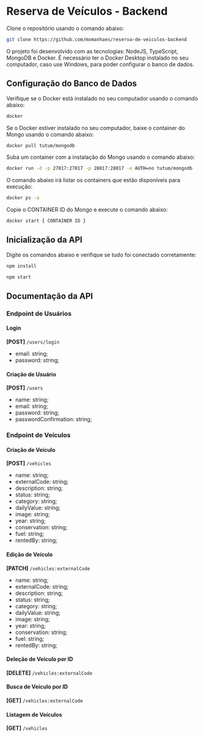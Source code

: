 # Reserva de Veículos - Backend

Clone o repositório usando o comando abaixo:

```sh
git clone https://github.com/momanhaes/reserva-de-veiculos-backend
```

O projeto foi desenvolvido com as tecnologias: NodeJS, TypeScript, MongoDB e Docker. 
É necessário ter o Docker Desktop instalado no seu computador, caso use Windows, para poder configurar o banco de dados. 

## Configuração do Banco de Dados

Verifique se o Docker está instalado no seu computador usando o comando abaixo:

```sh
docker
```

Se o Docker estiver instalado no seu computador, baixe o container do Mongo usando o comando abaixo:

```sh
docker pull tutum/mongodb
```

Suba um container com a instalação do Mongo usando o comando abaixo:

```sh
docker run -d -p 27017:27017 -p 28017:28017 -e AUTH=no tutum/mongodb
```

O comando abaixo irá listar os containers que estão disponíveis para execução:

```sh
docker ps -a
```

Copie o CONTAINER ID do Mongo e execute o comando abaixo:

```sh
docker start { CONTAINER ID }
```

## Inicialização da API

Digite os comandos abaixo e verifique se tudo foi conectado corretamente:

```sh
npm install
```

```sh
npm start
```

## Documentação da API

### Endpoint de Usuários

#### Login

**[POST]** `/users/login` 
* email: string;
* password: string;
  
#### Criação de Usuário

**[POST]** `/users` 
* name: string;
* email: string;
* password: string;
* passwordConfirmation: string;

### Endpoint de Veículos

#### Criação de Veículo

**[POST]** `/vehicles` 
* name: string;
* externalCode: string;
* description: string;
* status: string;
* category: string;
* dailyValue: string;
* image: string;
* year: string;
* conservation: string;
* fuel: string;
* rentedBy: string;

#### Edição de Veículo

**[PATCH]** `/vehicles:externalCode` 
* name: string;
* externalCode: string;
* description: string;
* status: string;
* category: string;
* dailyValue: string;
* image: string;
* year: string;
* conservation: string;
* fuel: string;
* rentedBy: string;
  
#### Deleção de Veículo por ID

**[DELETE]** `/vehicles:externalCode`

#### Busca de Veículo por ID

**[GET]** `/vehicles:externalCode`

#### Listagem de Veículos

**[GET]** `/vehicles` 



